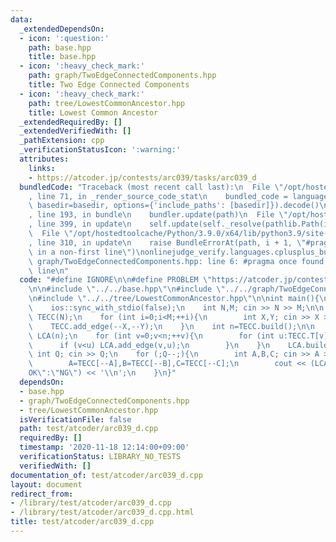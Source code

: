```yaml
---
data:
  _extendedDependsOn:
  - icon: ':question:'
    path: base.hpp
    title: base.hpp
  - icon: ':heavy_check_mark:'
    path: graph/TwoEdgeConnectedComponents.hpp
    title: Two Edge Connected Components
  - icon: ':heavy_check_mark:'
    path: tree/LowestCommonAncestor.hpp
    title: Lowest Common Ancestor
  _extendedRequiredBy: []
  _extendedVerifiedWith: []
  _pathExtension: cpp
  _verificationStatusIcon: ':warning:'
  attributes:
    links:
    - https://atcoder.jp/contests/arc039/tasks/arc039_d
  bundledCode: "Traceback (most recent call last):\n  File \"/opt/hostedtoolcache/Python/3.9.0/x64/lib/python3.9/site-packages/onlinejudge_verify/documentation/build.py\"\
    , line 71, in _render_source_code_stat\n    bundled_code = language.bundle(stat.path,\
    \ basedir=basedir, options={'include_paths': [basedir]}).decode()\n  File \"/opt/hostedtoolcache/Python/3.9.0/x64/lib/python3.9/site-packages/onlinejudge_verify/languages/cplusplus.py\"\
    , line 193, in bundle\n    bundler.update(path)\n  File \"/opt/hostedtoolcache/Python/3.9.0/x64/lib/python3.9/site-packages/onlinejudge_verify/languages/cplusplus_bundle.py\"\
    , line 399, in update\n    self.update(self._resolve(pathlib.Path(included), included_from=path))\n\
    \  File \"/opt/hostedtoolcache/Python/3.9.0/x64/lib/python3.9/site-packages/onlinejudge_verify/languages/cplusplus_bundle.py\"\
    , line 310, in update\n    raise BundleErrorAt(path, i + 1, \"#pragma once found\
    \ in a non-first line\")\nonlinejudge_verify.languages.cplusplus_bundle.BundleErrorAt:\
    \ graph/TwoEdgeConnectedComponents.hpp: line 6: #pragma once found in a non-first\
    \ line\n"
  code: "#define IGNORE\n\n#define PROBLEM \"https://atcoder.jp/contests/arc039/tasks/arc039_d\"\
    \n\n#include \"../../base.hpp\"\n#include \"../../graph/TwoEdgeConnectedComponents.hpp\"\
    \n#include \"../../tree/LowestCommonAncestor.hpp\"\n\nint main(){\n    cin.tie(0);\n\
    \    ios::sync_with_stdio(false);\n    int N,M; cin >> N >> M;\n\n    TwoEdgeConnectedComponents\
    \ TECC(N);\n    for (int i=0;i<M;++i){\n        int X,Y; cin >> X >> Y;\n    \
    \    TECC.add_edge(--X,--Y);\n    }\n    int n=TECC.build();\n\n    LowestCommonAncestor\
    \ LCA(n);\n    for (int v=0;v<n;++v){\n        for (int u:TECC.T[v]){\n      \
    \      if (v<u) LCA.add_edge(v,u);\n        }\n    }\n    LCA.build();\n\n   \
    \ int Q; cin >> Q;\n    for (;Q--;){\n        int A,B,C; cin >> A >> B >> C;\n\
    \        A=TECC[--A],B=TECC[--B],C=TECC[--C];\n        cout << (LCA.distance(A,C)==LCA.distance(A,B)+LCA.distance(B,C)?\"\
    OK\":\"NG\") << '\\n';\n    }\n}"
  dependsOn:
  - base.hpp
  - graph/TwoEdgeConnectedComponents.hpp
  - tree/LowestCommonAncestor.hpp
  isVerificationFile: false
  path: test/atcoder/arc039_d.cpp
  requiredBy: []
  timestamp: '2020-11-18 12:14:00+09:00'
  verificationStatus: LIBRARY_NO_TESTS
  verifiedWith: []
documentation_of: test/atcoder/arc039_d.cpp
layout: document
redirect_from:
- /library/test/atcoder/arc039_d.cpp
- /library/test/atcoder/arc039_d.cpp.html
title: test/atcoder/arc039_d.cpp
---
```

